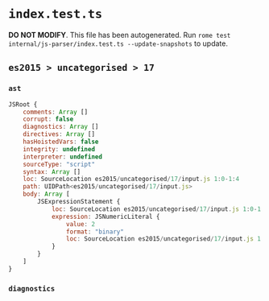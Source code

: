 # `index.test.ts`

**DO NOT MODIFY**. This file has been autogenerated. Run `rome test internal/js-parser/index.test.ts --update-snapshots` to update.

## `es2015 > uncategorised > 17`

### `ast`

```javascript
JSRoot {
	comments: Array []
	corrupt: false
	diagnostics: Array []
	directives: Array []
	hasHoistedVars: false
	integrity: undefined
	interpreter: undefined
	sourceType: "script"
	syntax: Array []
	loc: SourceLocation es2015/uncategorised/17/input.js 1:0-1:4
	path: UIDPath<es2015/uncategorised/17/input.js>
	body: Array [
		JSExpressionStatement {
			loc: SourceLocation es2015/uncategorised/17/input.js 1:0-1:4
			expression: JSNumericLiteral {
				value: 2
				format: "binary"
				loc: SourceLocation es2015/uncategorised/17/input.js 1:0-1:4
			}
		}
	]
}
```

### `diagnostics`

```

```

